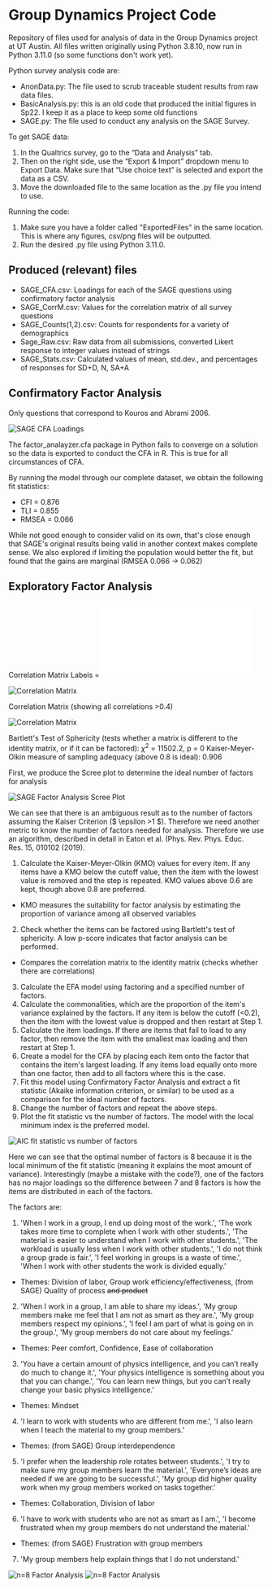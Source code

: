 # Group Dynamics Project Code
Repository of files used for analysis of data in the Group Dynamics project at UT Austin.
All files written originally using Python 3.8.10, now run in Python 3.11.0  (so some functions don't work yet).

Python survey analysis code are:
- AnonData.py: The file used to scrub traceable student results from raw data files.
- BasicAnalysis.py: this is an old code that produced the initial figures in Sp22. I keep it as a place to keep some old functions
- SAGE.py: The file used to conduct any analysis on the SAGE Survey.

To get SAGE data:
1.	In the Qualtrics survey, go to the “Data and Analysis” tab. 
2.	Then on the right side, use the “Export & Import” dropdown menu to Export Data. Make sure that “Use choice text” is selected and export the data as a CSV.
3.	Move the downloaded file to the same location as the .py file you intend to use.

Running the code:
1.	Make sure you have a folder called "ExportedFiles" in the same location. This is where any figures, csv/png files will be outputted.
2.	Run the desired .py file using Python 3.11.0.

## Produced (relevant) files
- SAGE_CFA.csv: Loadings for each of the SAGE questions using confirmatory factor analysis
- SAGE_CorrM.csv: Values for the correlation matrix of all survey questions
- SAGE_Counts(1,2).csv: Counts for respondents for a variety of demographics
- Sage_Raw.csv: Raw data from all submissions, converted Likert response to integer values instead of strings
- SAGE_Stats.csv: Calculated values of mean, std.dev., and percentages of responses for SD+D, N, SA+A

## Confirmatory Factor Analysis
Only questions that correspond to Kouros and Abrami 2006.

![SAGE CFA Loadings](ExportedFiles/SAGE_CFA.png)

The factor_analayzer.cfa package in Python fails to converge on a solution so the data is exported to conduct the CFA in R. This is true for all circumstances of CFA.

By running the model through our complete dataset, we obtain the following fit statistics:
 - CFI = 0.876
 - TLI = 0.855
 - RMSEA = 0.066
 
While not good enough to consider valid on its own, that's close enough that SAGE's original results being valid in another context makes complete sense. We also explored if limiting the population would better the fit, but found that the gains are marginal (RMSEA 0.066 -> 0.062) 

## Exploratory Factor Analysis 
Correlation Matrix
Labels = ![labels](CorrM_labels.txt)

![Correlation Matrix](ExportedFiles/SAGE_CorrM.png)

Correlation Matrix (showing all correlations >0.4)

![Correlation Matrix](ExportedFiles/SAGE_CorrM_0.4.png)

Bartlett's Test of Sphericity (tests whether a matrix is different to the identity matrix, or if it can be factored): $\chi ^2$ = 11502.2, p = 0
Kaiser-Meyer-Olkin measure of sampling adequacy (above 0.8 is ideal): 0.906

First, we produce the Scree plot to determine the ideal number of factors for analysis

![SAGE Factor Analysis Scree Plot](ExportedFiles/SAGE_Scree.png)

We can see that there is an ambiguous result as to the number of factors assuming the Kaiser Criterion ($ \epsilon >1 $). Therefore we need another metric to know the number of factors needed for analysis. Therefore we use an algorithm, described in detail in Eaton et al. (Phys. Rev. Phys. Educ. Res. 15, 010102 (2019).

1. Calculate the Kaiser-Meyer-Olkin (KMO) values for every item. If any items have a KMO below the cutoff value, then the item with the lowest value is removed and the step is repeated. KMO values above 0.6 are kept, though above 0.8 are preferred.
  - KMO measures the suitability for factor analysis by estimating the proportion of variance among all observed variables
2. Check whether the items can be factored using Bartlett's test of sphericity. A low p-score indicates that factor analysis can be performed.
  - Compares the correlation matrix to the identity matrix (checks whether there are correlations)
3. Calculate the EFA model using factoring and a specified number of factors.
4. Calculate the commonalities, which are the proportion of the item's variance explained by the factors. If any item is below the cutoff (<0.2), then the item with the lowest value is dropped and then restart at Step 1.
5. Calculate the item loadings. If there are items that fail to load to any factor, then remove the item with the smallest max loading and then restart at Step 1.
6. Create a model for the CFA by placing each item onto the factor that contains the item's largest loading. If any items load equally onto more than one factor, then add to all factors where this is the case.
7. Fit this model using Confirmatory Factor Analysis and extract a fit statistic (Akaike information criterion, or similar) to be used as a comparison for the ideal number of factors.
8. Change the number of factors and repeat the above steps.
9. Plot the fit statistic vs the number of factors. The model with the local minimum index is the preferred model.

![AIC fit statistic vs number of factors](ExportedFiles/fit_stats.png)

Here we can see that the optimal number of factors is 8 because it is the local minimum of the fit statistic (meaning it explains the most amount of variance). Interestingly (maybe a mistake with the code?), one of the factors has no major loadings so the difference between 7 and 8 factors is how the items are distributed in each of the factors.

The factors are:
1. 'When I work in a group, I end up doing most of the work.', 'The work takes more time to complete when I work with other students.', 'The material is easier to understand when I work with other students.', 'The workload is usually less when I work with other students.', 'I do not think a group grade is fair.', 'I feel working in groups is a waste of time.', 'When I work with other students the work is divided equally.'
 - Themes: Division of labor, Group work efficiency/effectiveness, (from SAGE) Quality of process ~~and product~~

2. 'When I work in a group, I am able to share my ideas.', 'My group members make me feel that I am not as smart as they are.', 'My group members respect my opinions.', 'I feel I am part of what is going on in the group.', 'My group members do not care about my feelings.'
 - Themes: Peer comfort, Confidence, Ease of collaboration

3. 'You have a certain amount of physics intelligence, and you can’t really do much to change it.', 'Your physics intelligence is something about you that you can change.', 'You can learn new things, but you can’t really change your basic physics intelligence.'
- Themes: Mindset

4. 'I learn to work with students who are different from me.', 'I also learn when I teach the material to my group members.'
- Themes: (from SAGE) Group interdependence

5. 'I prefer when the leadership role rotates between students.', 'I try to make sure my group members learn the material.', 'Everyone’s ideas are needed if we are going to be successful.', 'My group did higher quality work when my group members worked on tasks together.'
 - Themes: Collaboration, Division of labor

6. 'I have to work with students who are not as smart as I am.', 'I become frustrated when my group members do not understand the material.'
 - Themes: (from SAGE) Frustration with group members

7. 'My group members help explain things that I do not understand.'

![n=8 Factor Analysis](ExportedFiles/SAGE_EFA_n=8.png)
![n=8 Factor Analysis](ExportedFiles/SAGE_EFA_0.4_n=8.png)
